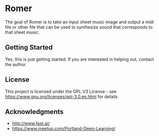 # Romer

The goal of Romer is to take an input sheet music image and output a midi file or other file that can be used to synthesize sound that corresponds to that sheet music.

## Getting Started

Yes, this is just getting started.  If you are interested in helping out, contact the author.

## License

This project is licensed under the GPL V3 License - see https://www.gnu.org/licenses/gpl-3.0.en.html for details

## Acknowledgments

* http://www.fast.ai/
* https://www.meetup.com/Portland-Deep-Learning/
